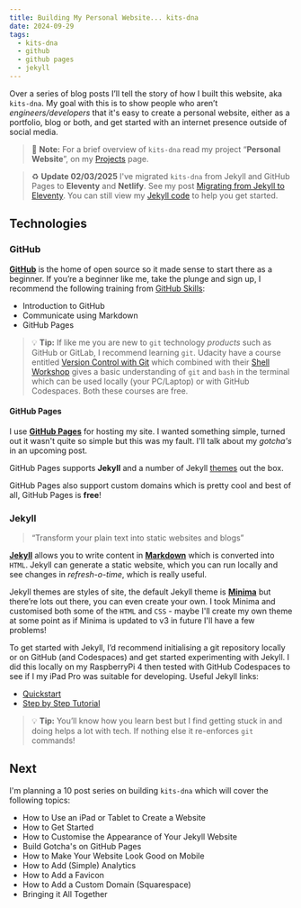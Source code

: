 ```yaml
---
title: Building My Personal Website... kits-dna
date: 2024-09-29
tags:
  - kits-dna
  - github
  - github pages
  - jekyll
---
```

Over a series of blog posts I’ll tell the story of how I built this website, aka `kits-dna`. My goal with this is to show people who aren’t *engineers/developers* that it's easy to create a personal website, either as a portfolio, blog or both, and get started with an internet presence outside of social media.

> :memo: **Note:** For a brief overview of `kits-dna` read my project “**Personal Website**”, on my [Projects](/projects/) page.

> :recycle: **Update 02/03/2025**
> I've migrated `kits-dna` from Jekyll and GitHub Pages to **Eleventy** and **Netlify**. See my post [Migrating from Jekyll to Eleventy](/migrating-from-jekyll-to-eleventy).
> You can still view my [Jekyll code](https://github.com/makendon/kits-dna/tree/jekyll) to help you get started.

## Technologies

### GitHub

[**GitHub**](https://github.com/) is the home of open source so it made sense to start there as a beginner. If you’re a beginner like me, take the plunge and sign up, I recommend the following training from [GitHub Skills](https://github.com/skills):

- Introduction to GitHub
- Communicate using Markdown
- GitHub Pages

> :bulb: **Tip:** If like me you are new to `git` technology *products* such as GitHub or GitLab, I recommend learning `git`. Udacity have a course entitled [Version Control with Git](https://www.udacity.com/course/version-control-with-git--ud123) which combined with their [Shell Workshop](https://www.udacity.com/course/shell-workshop--ud206) gives a basic understanding of `git` and `bash` in the terminal which can be used locally (your PC/Laptop) or with GitHub Codespaces. Both these courses are free.

#### GitHub Pages

I use [**GitHub Pages**]([https://pages.github.com](https://pages.github.com/)) for hosting my site. I wanted something simple, turned out it wasn't quite so simple but this was my fault. I'll talk about my *gotcha's* in an upcoming post.

GitHub Pages supports **Jekyll** and a number of Jekyll [themes](https://pages.github.com/themes/) out the box.

GitHub Pages also support custom domains which is pretty cool and best of all, GitHub Pages is **free**!

### Jekyll

> “Transform your plain text into static websites and blogs”

[**Jekyll**](https://jekyllrb.com/) allows you to write content in [**Markdown**](https://daringfireball.net/projects/markdown/) which is converted into `HTML`. Jekyll can generate a static website, which you can run locally and see changes in *refresh-o-time*, which is really useful.

Jekyll themes are styles of site, the default Jekyll theme is [**Minima**](https://github.com/jekyll/minima/tree/master) but there’re lots out there, you can even create your own. I took Minima and customised both some of the `HTML` and `CSS` - maybe I'll create my own theme at some point as if Minima is updated to v3 in future I'll have a few problems!

To get started with Jekyll, I’d recommend initialising a git repository locally or on GitHub (and Codespaces) and get started experimenting with Jekyll. I did this locally on my RaspberryPi 4 then tested with GitHub Codespaces to see if I my iPad Pro was suitable for developing. Useful Jekyll links:

- [Quickstart](https://jekyllrb.com/docs/)
- [Step by Step Tutorial](https://jekyllrb.com/docs/step-by-step/01-setup/)

> :bulb: **Tip:** You’ll know how you learn best but I find getting stuck in and doing helps a lot with tech. If nothing else it re-enforces `git` commands!

## Next

I'm planning a 10 post series on building `kits-dna` which will cover the following topics:

- How to Use an iPad or Tablet to Create a Website
- How to Get Started
- How to Customise the Appearance of Your Jekyll Website
- Build Gotcha's on GitHub Pages
- How to Make Your Website Look Good on Mobile
- How to Add (Simple) Analytics
- How to Add a Favicon
- How to Add a Custom Domain (Squarespace)
- Bringing it All Together
